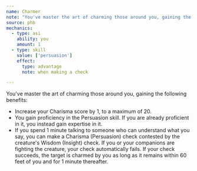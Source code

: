```yaml
---
name: Charmer
note: "You've master the art of charming those around you, gaining the following benefits: "
source: phb
mechanics:
  - type: asi
    ability: you
    amount: 1
  - type: skill
    value: ['persuasion']
    effect:
      type: advantage
      note: when making a check

---
```

You've master the art of charming those around you, gaining the following benefits: 
- Increase your Charisma score by 1, to a maximum of 20. 
- You gain proficiency in the Persuasion skill. If you are already proficient in it, you instead gain expertise in it. 
- If you spend 1 minute talking to someone who can understand what you say, you can make a Charisma (Persuasion) check contested by the creature's Wisdom (Insight) check. If you or your companions are fighting the creature, your check automatically fails. If your check succeeds, the target is charmed by you as long as it remains within 60 feet of you and for 1 minute thereafter. 

